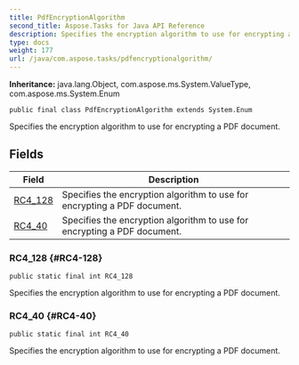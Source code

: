 ```yaml
---
title: PdfEncryptionAlgorithm
second_title: Aspose.Tasks for Java API Reference
description: Specifies the encryption algorithm to use for encrypting a PDF document.
type: docs
weight: 177
url: /java/com.aspose.tasks/pdfencryptionalgorithm/
---
```


**Inheritance:**
java.lang.Object, com.aspose.ms.System.ValueType, com.aspose.ms.System.Enum
```
public final class PdfEncryptionAlgorithm extends System.Enum
```

Specifies the encryption algorithm to use for encrypting a PDF document.
## Fields

| Field | Description |
| --- | --- |
| [RC4_128](#RC4-128) | Specifies the encryption algorithm to use for encrypting a PDF document. |
| [RC4_40](#RC4-40) | Specifies the encryption algorithm to use for encrypting a PDF document. |
### RC4_128 {#RC4-128}
```
public static final int RC4_128
```


Specifies the encryption algorithm to use for encrypting a PDF document.

### RC4_40 {#RC4-40}
```
public static final int RC4_40
```


Specifies the encryption algorithm to use for encrypting a PDF document.

